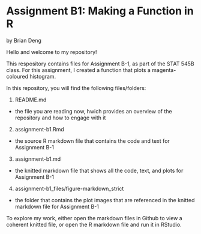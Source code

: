 # Assignment B1: Making a Function in R 
by Brian Deng

Hello and welcome to my repository!

This respository contains files for Assignment B-1, as part of the STAT 545B class. For this assignment, I created a function that plots a magenta-coloured histogram. 

In this repository, you will find the following files/folders:
1. README.md
- the file you are reading now, hwich provides an overview of the repository and how to engage with it
2. assignment-b1.Rmd
- the source R markdown file that contains the code and text for Assignment B-1
3. assignment-b1.md
- the knitted markdown file that shows all the code, text, and plots for Assignment B-1
4. assignment-b1_files/figure-markdown_strict
- the folder that contains the plot images that are referenced in the knitted markdown file for Assignment B-1

To explore my work, either open the markdown files in Github to view a coherent knitted file, or open the R markdown file and run it in RStudio. 